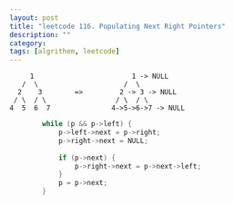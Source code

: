 ```yaml
---
layout: post
title: "leetcode 116. Populating Next Right Pointers"
description: ""
category: 
tags: [algrithem, leetcode]
---
```


         1                        1 -> NULL
       /  \                     /  \ 
      2    3        =>         2 -> 3 -> NULL
     / \  / \                 / \  / \
    4  5  6  7               4->5->6->7 -> NULL

```c++
        while (p && p->left) {
            p->left->next = p->right;
            p->right->next = NULL;
    
            if (p->next) {    
                p->right->next = p->next->left;
            }
            p = p->next;
        }
```
